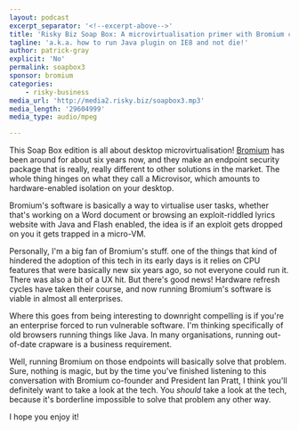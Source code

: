 ```yaml
---
layout: podcast
excerpt_separator: '<!--excerpt-above-->'
title: 'Risky Biz Soap Box: A microvirtualisation primer with Bromium co-founder Ian Pratt'
tagline: 'a.k.a. how to run Java plugin on IE8 and not die!'
author: patrick-gray
explicit: 'No'
permalink: soapbox3
sponsor: bromium
categories:
    - risky-business
media_url: 'http://media2.risky.biz/soapbox3.mp3'
media_length: '29604999'
media_type: audio/mpeg

---
```

This Soap Box edition is all about desktop microvirtualisation! <a href='http://bromium.com' target='new'>Bromium</a> has been around for about six years now, and they make an endpoint security package that is really, really different to other solutions in the market. The whole thing hinges on what they call a Microvisor, which amounts to hardware-enabled isolation on your desktop. 

Bromium's software is basically a way to virtualise user tasks, whether that's working on a Word document or browsing an exploit-riddled lyrics website with Java and Flash enabled, the idea is if an exploit gets dropped on you it gets trapped in a micro-VM.

Personally, I'm a big fan of Bromium's stuff. one of the things that kind of hindered the adoption of this tech in its early days is it relies on CPU features that were basically new six years ago, so not everyone could run it. There was also a bit of a UX hit. But there's good news! Hardware refresh cycles have taken their course, and now running Bromium's software is viable in almost all enterprises.

Where this goes from being interesting to downright compelling is if you're an enterprise forced to run vulnerable software. I'm thinking specifically of old browsers running things like Java. In many organisations, running out-of-date crapware is a business requirement.

Well, running Bromium on those endpoints will basically solve that problem. Sure, nothing is magic, but by the time you've finished listening to this conversation with Bromium co-founder and President Ian Pratt, I think you'll definitely want to take a look at the tech. You *should* take a look at the tech, because it's borderline impossible to solve that problem any other way. 

I hope you enjoy it!
